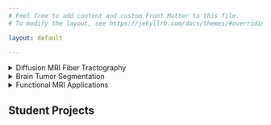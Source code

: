 ```yaml
---
# Feel free to add content and custom Front Matter to this file.
# To modify the layout, see https://jekyllrb.com/docs/themes/#overriding-theme-defaults

layout: default

---
```


<details>
  <summary>Diffusion MRI Fiber Tractography</summary>
  
  ## Heading

</details>

<details>
  <summary>Brain Tumor Segmentation</summary>
  
  ## Heading
  1. A numbered
  2. list
     * With some
     * Sub bullets
</details>

<details>
  <summary>Functional MRI Applications</summary>
  
  ## Heading
  1. A numbered
  2. list
     * With some
     * Sub bullets
</details>


## Student Projects